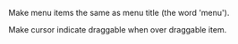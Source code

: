 Make menu items the same as menu title (the word 'menu').

Make cursor indicate draggable when over draggable item.
